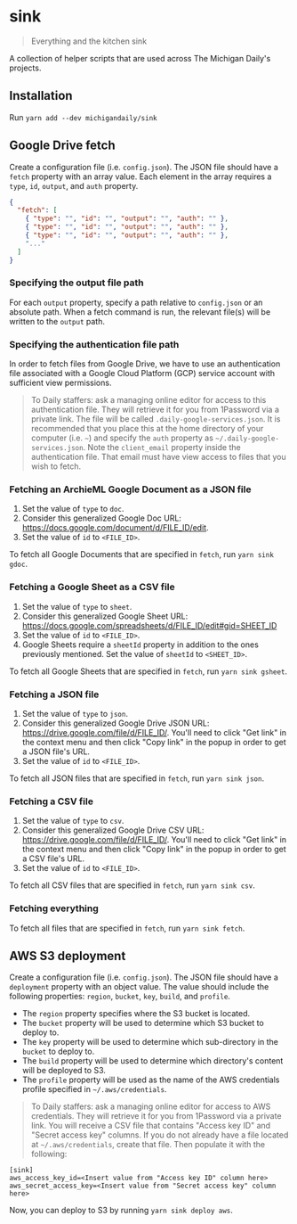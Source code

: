 # sink

> Everything and the kitchen sink

A collection of helper scripts that are used across The Michigan Daily's projects.

## Installation

Run `yarn add --dev michigandaily/sink`

## Google Drive fetch

Create a configuration file (i.e. `config.json`). The JSON file should have a `fetch` property with an array value. Each element in the array requires a `type`, `id`, `output`, and `auth` property.

```json
{
  "fetch": [
    { "type": "", "id": "", "output": "", "auth": "" },
    { "type": "", "id": "", "output": "", "auth": "" },
    { "type": "", "id": "", "output": "", "auth": "" },
    "..."
  ]
}
```

### Specifying the output file path

For each `output` property, specify a path relative to `config.json` or an absolute path. When a fetch command is run, the relevant file(s) will be written to the `output` path.

### Specifying the authentication file path

In order to fetch files from Google Drive, we have to use an authentication file associated with a Google Cloud Platform (GCP) service account with sufficient view permissions.

> To Daily staffers: ask a managing online editor for access to this authentication file. They will retrieve it for you from 1Password via a private link. The file will be called `.daily-google-services.json`. It is recommended that you place this at the home directory of your computer (i.e. `~`) and specify the `auth` property as `~/.daily-google-services.json`. Note the `client_email` property inside the authentication file. That email must have view access to files that you wish to fetch.

### Fetching an ArchieML Google Document as a JSON file

1. Set the value of `type` to `doc`.
2. Consider this generalized Google Doc URL: <https://docs.google.com/document/d/FILE_ID/edit>.
3. Set the value of `id` to `<FILE_ID>`.

To fetch all Google Documents that are specified in `fetch`, run `yarn sink gdoc`.

### Fetching a Google Sheet as a CSV file

1. Set the value of `type` to `sheet`.
2. Consider this generalized Google Sheet URL: <https://docs.google.com/spreadsheets/d/FILE_ID/edit#gid=SHEET_ID>
3. Set the value of `id` to `<FILE_ID>`.
4. Google Sheets require a `sheetId` property in addition to the ones previously mentioned. Set the value of `sheetId` to `<SHEET_ID>`.

To fetch all Google Sheets that are specified in `fetch`, run `yarn sink gsheet`.

### Fetching a JSON file

1. Set the value of `type` to `json`.
2. Consider this generalized Google Drive JSON URL: <https://drive.google.com/file/d/FILE_ID/>. You'll need to click "Get link" in the context menu and then click "Copy link" in the popup in order to get a JSON file's URL.
3. Set the value of `id` to `<FILE_ID>`.

To fetch all JSON files that are specified in `fetch`, run `yarn sink json`.

### Fetching a CSV file

1. Set the value of `type` to `csv`.
2. Consider this generalized Google Drive CSV URL: <https://drive.google.com/file/d/FILE_ID/>. You'll need to click "Get link" in the context menu and then click "Copy link" in the popup in order to get a CSV file's URL.
3. Set the value of `id` to `<FILE_ID>`.

To fetch all CSV files that are specified in `fetch`, run `yarn sink csv`.

### Fetching everything

To fetch all files that are specified in `fetch`, run `yarn sink fetch`.

## AWS S3 deployment

Create a configuration file (i.e. `config.json`). The JSON file should have a `deployment` property with an object value. The value should include the following properties: `region`, `bucket`, `key`, `build`, and `profile`.

- The `region` property specifies where the S3 bucket is located.
- The `bucket` property will be used to determine which S3 bucket to deploy to.
- The `key` property will be used to determine which sub-directory in the `bucket` to deploy to.
- The `build` property will be used to determine which directory's content will be deployed to S3.
- The `profile` property will be used as the name of the AWS credentials profile specified in `~/.aws/credentials`.

> To Daily staffers: ask a managing online editor for access to AWS credentials. They will retrieve it for you from 1Password via a private link. You will receive a CSV file that contains "Access key ID" and "Secret access key" columns. If you do not already have a file located at `~/.aws/credentials`, create that file. Then populate it with the following:

```plaintext
[sink]
aws_access_key_id=<Insert value from "Access key ID" column here>
aws_secret_access_key=<Insert value from "Secret access key" column here>
```

Now, you can deploy to S3 by running `yarn sink deploy aws`.

